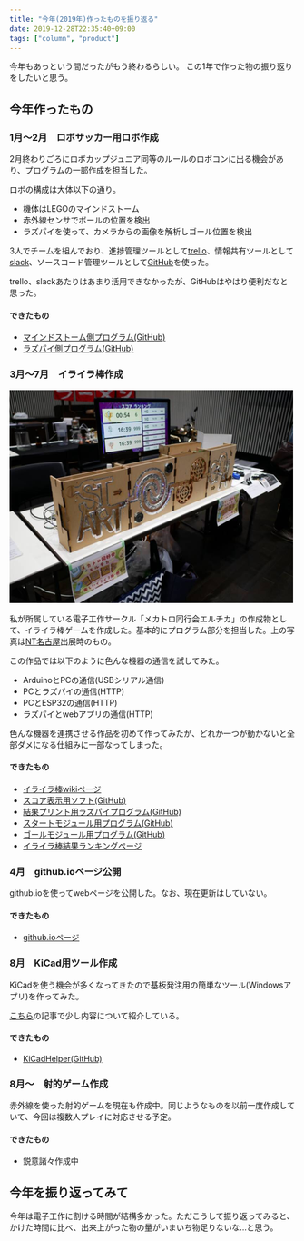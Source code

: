```yaml
---
title: "今年(2019年)作ったものを振り返る"
date: 2019-12-28T22:35:40+09:00
tags: ["column", "product"]
---
```


今年もあっという間だったがもう終わるらしい。
この1年で作った物の振り返りをしたいと思う。

## 今年作ったもの
### 1月～2月　ロボサッカー用ロボ作成
2月終わりごろにロボカップジュニア同等のルールのロボコンに出る機会があり、プログラムの一部作成を担当した。

ロボの構成は大体以下の通り。

- 機体はLEGOのマインドストーム
- 赤外線センサでボールの位置を検出
- ラズパイを使って、カメラからの画像を解析しゴール位置を検出

3人でチームを組んでおり、進捗管理ツールとして[trello](https://trello.com/)、情報共有ツールとして[slack](https://slack.com/intl/ja-jp/)、ソースコード管理ツールとして[GitHub](https://github.com/)を使った。

trello、slackあたりはあまり活用できなかったが、GitHubはやはり便利だなと思った。

#### できたもの
- [マインドストーム側プログラム(GitHub)](https://github.com/FC-TRONTO/leJOS_FcTronto)
- [ラズパイ側プログラム(GitHub)](https://github.com/FC-TRONTO/raspi_FcTronto)

### 3月～7月　イライラ棒作成


![](/media/markdownx/ca0874f8-e538-4be0-ae3b-7767e77bcead.png)


私が所属している電子工作サークル「メカトロ同行会エルチカ」の作成物として、イライラ棒ゲームを作成した。基本的にプログラム部分を担当した。上の写真は[NT名古屋](http://wiki.nicotech.jp/nico_tech/index.php?NT%E5%90%8D%E5%8F%A4%E5%B1%8B2019)出展時のもの。

この作品では以下のように色んな機器の通信を試してみた。

- ArduinoとPCの通信(USBシリアル通信)
- PCとラズパイの通信(HTTP)
- PCとESP32の通信(HTTP)
- ラズパイとwebアプリの通信(HTTP)

色んな機器を連携させる作品を初めて作ってみたが、どれか一つが動かないと全部ダメになる仕組みに一部なってしまった。

#### できたもの
- [イライラ棒wikiページ](https://lchika.club/?%E3%82%A4%E3%83%A9%E3%82%A4%E3%83%A9%E6%A3%92)
- [スコア表示用ソフト(GitHub)](https://github.com/Lchika/IrairaBoScoreBoard)
- [結果プリント用ラズパイプログラム(GitHub)](https://github.com/Lchika/iraira_bo_print)
- [スタートモジュール用プログラム(GitHub)](https://github.com/Lchika/IrairaBo_startmodule)
- [ゴールモジュール用プログラム(GitHub)](https://github.com/Lchika/iraira_bo_goal)
- [イライラ棒結果ランキングページ](https://lchika.club/platform/scores)

### 4月　github.ioページ公開
github.ioを使ってwebページを公開した。なお、現在更新はしていない。

#### できたもの
- [github.ioページ](https://kouya17.github.io/)

### 8月　KiCad用ツール作成
KiCadを使う機会が多くなってきたので基板発注用の簡単なツール(Windowsアプリ)を作ってみた。

[こちら](https://kouya17.com/posts/9/)の記事で少し内容について紹介している。

#### できたもの
- [KiCadHelper(GitHub)](https://github.com/kouya17/KiCadHelper)

### 8月～　射的ゲーム作成
赤外線を使った射的ゲームを現在も作成中。同じようなものを以前一度作成していて、今回は複数人プレイに対応させる予定。

#### できたもの
- 鋭意諸々作成中

## 今年を振り返ってみて
今年は電子工作に割ける時間が結構多かった。ただこうして振り返ってみると、かけた時間に比べ、出来上がった物の量がいまいち物足りないな…と思う。